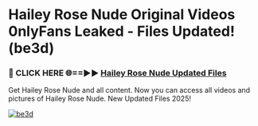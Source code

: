 # Hailey Rose Nude Original Videos 0nlyFans Leaked - Files Updated! (be3d)

<h3>🔴 CLICK HERE 🌐==►► <a href="https://tinyurl.com/5h6xmrr3" rel="nofollow">Hailey Rose Nude Updated Files</a></h3>

Get Hailey Rose Nude and all content. Now you can access all videos and pictures of Hailey Rose Nude. New Updated Files 2025!

[![be3d](https://i.imgur.com/KVD873Z.gif)](https://tinyurl.com/5h6xmrr3)
